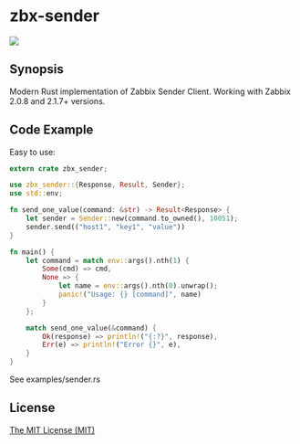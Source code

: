 # zbx-sender

[![](https://img.shields.io/crates/v/zbx_sender.svg)](https://crates.io/crates/zbx_sender)

## Synopsis

Modern Rust implementation of Zabbix Sender Client.
Working with Zabbix 2.0.8 and 2.1.7+ versions.


## Code Example
Easy to use:

```rust
extern crate zbx_sender;

use zbx_sender::{Response, Result, Sender};
use std::env;

fn send_one_value(command: &str) -> Result<Response> {
    let sender = Sender::new(command.to_owned(), 10051);
    sender.send(("host1", "key1", "value"))
}

fn main() {
    let command = match env::args().nth(1) {
        Some(cmd) => cmd,
        None => {
            let name = env::args().nth(0).unwrap();
            panic!("Usage: {} [command]", name)
        }
    };

    match send_one_value(&command) {
        Ok(response) => println!("{:?}", response),
        Err(e) => println!("Error {}", e),
    }
}
```

See examples/sender.rs

## License

[The MIT License (MIT)](LICENSE)

